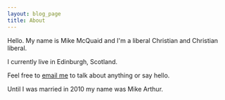 ```yaml
---
layout: blog_page
title: About
---
```

Hello. My name is Mike McQuaid and I'm a liberal Christian and Christian liberal.

I currently live in Edinburgh, Scotland.  

Feel free to [email me](mailto:mike@mikemcquaid.com) to talk about anything or say hello.

Until I was married in 2010 my name was Mike Arthur.
